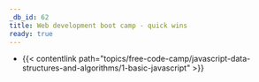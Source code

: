 ```yaml
---
_db_id: 62
title: Web development boot camp - quick wins
ready: true
---
```



- {{< contentlink path="topics/free-code-camp/javascript-data-structures-and-algorithms/1-basic-javascript" >}}